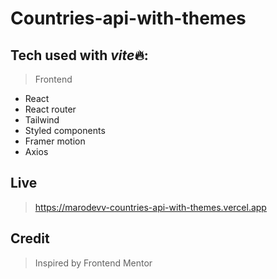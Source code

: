 # Countries-api-with-themes

## Tech used with *vite*🔥:

> Frontend

-   React
-   React router
-   Tailwind
-   Styled components
-   Framer motion
-   Axios

## Live

> https://marodevv-countries-api-with-themes.vercel.app

## Credit

> Inspired by Frontend Mentor